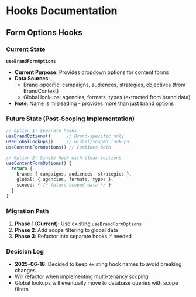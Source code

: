 # Hooks Documentation

## Form Options Hooks

### Current State

**`useBrandFormOptions`**
- **Current Purpose**: Provides dropdown options for content forms
- **Data Sources**:
  - Brand-specific: campaigns, audiences, strategies, objectives (from BrandContext)
  - Global lookups: agencies, formats, types (extracted from brand data)
- **Note**: Name is misleading - provides more than just brand options

### Future State (Post-Scoping Implementation)

```typescript
// Option 1: Separate hooks
useBrandOptions()      // Brand-specific only
useGlobalLookups()     // Global/scoped lookups
useContentFormOptions() // Combines both

// Option 2: Single hook with clear sections
useContentFormOptions() {
  return {
    brand: { campaigns, audiences, strategies },
    global: { agencies, formats, types },
    scoped: { /* future scoped data */ }
  }
}
```

### Migration Path

1. **Phase 1 (Current)**: Use existing `useBrandFormOptions`
2. **Phase 2**: Add scope filtering to global data
3. **Phase 3**: Refactor into separate hooks if needed

### Decision Log

- **2025-06-18**: Decided to keep existing hook names to avoid breaking changes
- Will refactor when implementing multi-tenancy scoping
- Global lookups will eventually move to database queries with scope filters